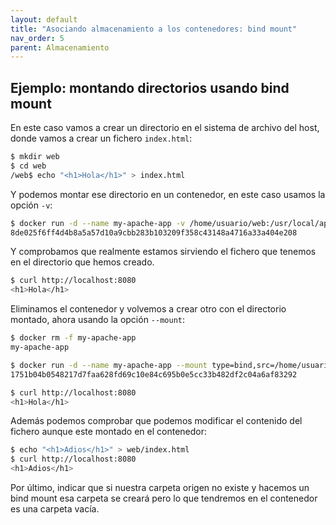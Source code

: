 ```yaml
---
layout: default
title: "Asociando almacenamiento a los contenedores: bind mount"
nav_order: 5
parent: Almacenamiento
---
```


## Ejemplo: montando directorios usando bind mount

En este caso vamos a crear un directorio en el sistema de archivo del host, donde vamos a crear un fichero `index.html`:

```bash
$ mkdir web
$ cd web
/web$ echo "<h1>Hola</h1>" > index.html
```

Y podemos montar ese directorio en un contenedor, en este caso usamos la opción `-v`:

```bash
$ docker run -d --name my-apache-app -v /home/usuario/web:/usr/local/apache2/htdocs -p 8080:80 httpd:2.4
8de025f6ff4d4b8a5a57d10a9cbb283b103209f358c43148a4716a33a404e208
```

Y comprobamos que realmente estamos sirviendo el fichero que tenemos en el directorio que hemos creado.

```bash
$ curl http://localhost:8080
<h1>Hola</h1>
```

Eliminamos el contenedor y volvemos a crear otro con el directorio montado, ahora usando la opción `--mount`:

```bash
$ docker rm -f my-apache-app 
my-apache-app

$ docker run -d --name my-apache-app --mount type=bind,src=/home/usuario/web,dst=/usr/local/apache2/htdocs -p 8080:80 httpd:2.4
1751b04b0548217d7faa628fd69c10e84c695b0e5cc33b482df2c04a6af83292

$ curl http://localhost:8080
<h1>Hola</h1>
```

Además podemos comprobar que podemos modificar el contenido del fichero aunque este montado en el contenedor:

```bash
$ echo "<h1>Adios</h1>" > web/index.html 
$ curl http://localhost:8080
<h1>Adios</h1>
```

Por último, indicar que si nuestra carpeta origen no existe y hacemos un bind mount esa carpeta se creará pero lo que tendremos en el contenedor es una carpeta vacía. 

